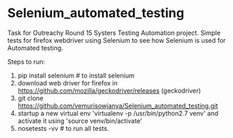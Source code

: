 # Selenium_automated_testing
Task for Outreachy Round 15 Systers Testing Automation project.
Simple tests for firefox webdriver using Selenium to see how Selenium is used for Automated testing.

Steps to run:
1. pip install selenium  # to install selenium
2. download web driver for firefox in https://github.com/mozilla/geckodriver/releases (geckodriver)
3. git clone https://github.com/vemurisowjanya/Selenium_automated_testing.git
4. startup a new virtual env 'virtualenv -p /usr/bin/python2.7 venv' and activate it using 'source venv/bin/activate'
5. nosetests -vv # to run all tests.
